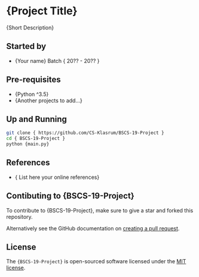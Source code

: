 # {Project Title}

{Short Description}

## Started by
- {Your name} Batch { 20?? - 20?? }

## Pre-requisites
- {Python ^3.5}
- {Another projects to add...}

## Up and Running
```sh
git clone { https://github.com/CS-Klasrum/BSCS-19-Project }
cd { BSCS-19-Project }
python {main.py}
```

## References
- { List here  your online references}

## Contibuting to {BSCS-19-Project}
To contribute to {BSCS-19-Project}, make sure to give a star and forked this repository.

Alternatively see the GitHub documentation on [creating a pull request](https://help.github.com/en/github/collaborating-with-issues-and-pull-requests/creating-a-pull-request).

## License
The `{BSCS-19-Project}` is open-sourced software licensed under the [MIT license](http://opensource.org/licenses/MIT).

